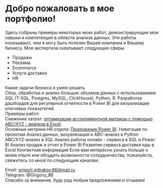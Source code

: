 # Добро пожаловать в мое портфолио!
Здесь собраны примеры некоторых моих работ, демонстрирующие мои навыки и компетенции в области анализа данных. Эти работы показывают, чем я могу быть полезен Вашей компании и Вашему бизнесу. Моя экспертиза охватывает следующие сферы:

- Продажи
- Реклама 
- Ecommerce 
- Услуги доставки
- HR
  
Какие задачи бизнеса я умею решать  
Сбор, обработка и анализ больших объемов данных с использованием SQL (T-SQL, Postgres, MySQL, ClickHouse), Python, R.
Разработка дашбордов для регулярной отчетности в Power BI для визуализации ключевых показателей.  
Примеры работ:  
Снижение затрат: [оптимизация ассортиментной матрицы с помощью ABC/XYZ - анализа в Excel](https://github.com/MGP59/ABC_analysis/tree/main).  
Основные метрики HR отдела: [Приложение Power BI](https://github.com/MGP59/BI_report_HR/tree/main).
Навигация по проектам
Анализ данных, визуализация и ABC-анализ в Python
ABC/XYZ-анализ в SQL
Анализ работы онлайн - сервиса в SQL и Power BI
Анализ продаж и отчет в Power BI
Развитие сервиса доставки еды в Excel
Контактная информация
Если вам интересно узнать больше о моем опыте или обсудить возможности сотрудничества, пожалуйста, свяжитесь со мной по следующим каналам:

Email: grigorij.mitrakov.86@mail.ru  
Telegram: @Grigoriy_86  
Спасибо за внимание, буду рад любым предложениям и отзывам!
